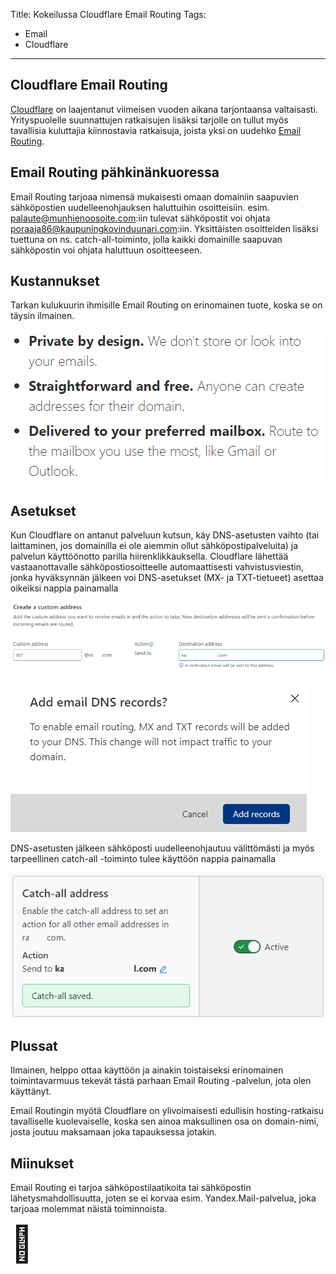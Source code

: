 Title: Kokeilussa Cloudflare Email Routing
Tags: 
  - Email
  - Cloudflare
---

## Cloudflare Email Routing

[Cloudflare](https://www.cloudflare.com/) on laajentanut viimeisen vuoden aikana tarjontaansa valtaisasti. Yrityspuolelle suunnattujen ratkaisujen lisäksi tarjolle on tullut myös tavallisia kuluttajia kiinnostavia ratkaisuja, joista yksi on uudehko [Email Routing](https://blog.cloudflare.com/introducing-email-routing/).

## Email Routing pähkinänkuoressa

Email Routing tarjoaa nimensä mukaisesti omaan domainiin saapuvien sähköpostien uudelleenohjauksen haluttuihin osoitteisiin. esim. palaute@munhienoosoite.com:iin tulevat sähköpostit voi ohjata poraaja86@kaupuningkovinduunari.com:iin. Yksittäisten osoitteiden lisäksi tuettuna on ns. catch-all-toiminto, jolla kaikki domainille saapuvan sähköpostin voi ohjata haluttuun osoitteeseen.

## Kustannukset

Tarkan kulukuurin ihmisille Email Routing on erinomainen tuote, koska se on täysin ilmainen. 

![Cloudflare Email Routing](../images/cloudflare_email_routing.png)

## Asetukset

Kun Cloudflare on antanut palveluun kutsun, käy DNS-asetusten vaihto (tai laittaminen, jos domainilla ei ole aiemmin ollut sähköpostipalveluita) ja palvelun käyttöönotto parilla hiirenklikkauksella. Cloudflare lähettää vastaanottavalle sähköpostiosoitteelle automaattisesti vahvistusviestin, jonka hyväksynnän jälkeen voi DNS-asetukset (MX- ja TXT-tietueet) asettaa oikeiksi nappia painamalla

![Cloudflare Email Routing verification](../images/cloudflare_email_routing_verification.png)  

![Cloudflare Email Routing DNS records](../images/cloudflare_email_routing_dns_records.png)

DNS-asetusten jälkeen sähköposti uudelleenohjautuu välittömästi ja myös tarpeellinen catch-all -toiminto tulee käyttöön nappia painamalla

![Cloudflare Email Routing catch-all](../images/cloudflare_email_routing_catch-all.png)

## Plussat

Ilmainen, helppo ottaa käyttöön ja ainakin toistaiseksi erinomainen toimintavarmuus tekevät tästä parhaan Email Routing -palvelun, jota olen käyttänyt.

Email Routingin myötä Cloudflare on ylivoimaisesti edullisin hosting-ratkaisu tavalliselle kuolevaiselle, koska sen ainoa maksullinen osa on domain-nimi, josta joutuu maksamaan joka tapauksessa jotakin. 

## Miinukset

Email Routing ei tarjoa sähköpostilaatikoita tai sähköpostin lähetysmahdollisuutta, joten se ei korvaa esim. Yandex.Mail-palvelua, joka tarjoaa molemmat näistä toiminnoista.

<span style="font-size:4em;">📧</span>